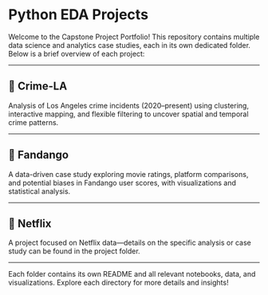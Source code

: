 # Python EDA Projects

Welcome to the Capstone Project Portfolio! This repository contains multiple data science and analytics case studies, each in its own dedicated folder. Below is a brief overview of each project:

---

## 📂 Crime-LA
Analysis of Los Angeles crime incidents (2020–present) using clustering, interactive mapping, and flexible filtering to uncover spatial and temporal crime patterns.

---

## 📂 Fandango
A data-driven case study exploring movie ratings, platform comparisons, and potential biases in Fandango user scores, with visualizations and statistical analysis.

---

## 📂 Netflix
A project focused on Netflix data—details on the specific analysis or case study can be found in the project folder.

---

Each folder contains its own README and all relevant notebooks, data, and visualizations. Explore each directory for more details and insights!
